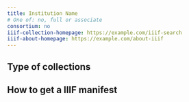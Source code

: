 ```yaml
---
title: Institution Name
# One of: no, full or associate
consortium: no 
iiif-collection-homepage: https://example.com/iiif-search
iiif-about-homepage: https://example.com/about-iiif
---
```


## Type of collections

## How to get a IIIF manifest


